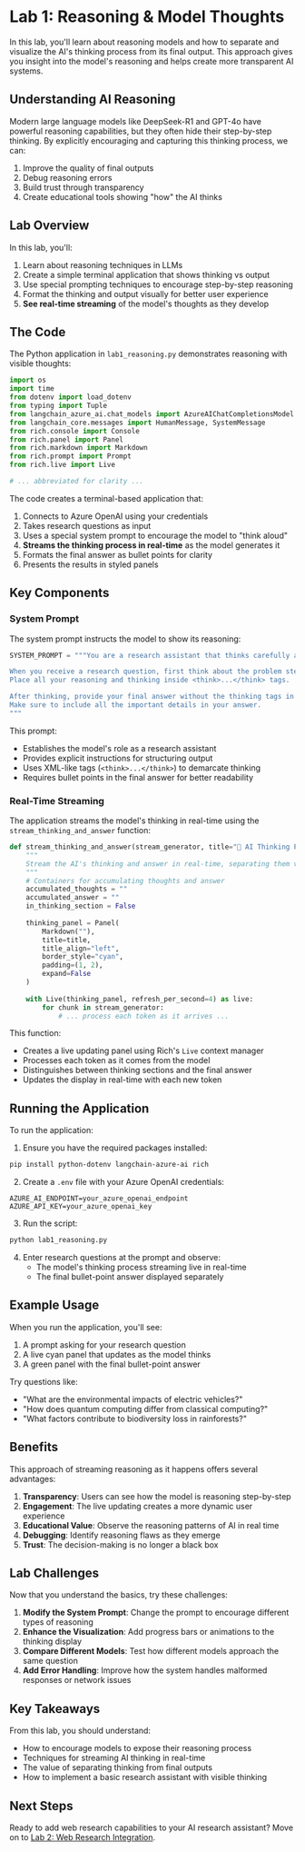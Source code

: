 # Lab 1: Reasoning & Model Thoughts

In this lab, you'll learn about reasoning models and how to separate and visualize the AI's thinking process from its final output. This approach gives you insight into the model's reasoning and helps create more transparent AI systems.

## Understanding AI Reasoning

Modern large language models like DeepSeek-R1 and GPT-4o have powerful reasoning capabilities, but they often hide their step-by-step thinking. By explicitly encouraging and capturing this thinking process, we can:

1. Improve the quality of final outputs
2. Debug reasoning errors
3. Build trust through transparency
4. Create educational tools showing "how" the AI thinks

## Lab Overview

In this lab, you'll:

1. Learn about reasoning techniques in LLMs
2. Create a simple terminal application that shows thinking vs output
3. Use special prompting techniques to encourage step-by-step reasoning
4. Format the thinking and output visually for better user experience
5. **See real-time streaming** of the model's thoughts as they develop

## The Code

The Python application in `lab1_reasoning.py` demonstrates reasoning with visible thoughts:

```python
import os
import time
from dotenv import load_dotenv
from typing import Tuple
from langchain_azure_ai.chat_models import AzureAIChatCompletionsModel
from langchain_core.messages import HumanMessage, SystemMessage
from rich.console import Console
from rich.panel import Panel
from rich.markdown import Markdown
from rich.prompt import Prompt
from rich.live import Live

# ... abbreviated for clarity ...
```

The code creates a terminal-based application that:

1. Connects to Azure OpenAI using your credentials
2. Takes research questions as input
3. Uses a special system prompt to encourage the model to "think aloud"
4. **Streams the thinking process in real-time** as the model generates it
5. Formats the final answer as bullet points for clarity
6. Presents the results in styled panels

## Key Components

### System Prompt

The system prompt instructs the model to show its reasoning:

```python
SYSTEM_PROMPT = """You are a research assistant that thinks carefully about questions before answering.

When you receive a research question, first think about the problem step-by-step.
Place all your reasoning and thinking inside <think>...</think> tags.

After thinking, provide your final answer without the thinking tags in bullet points.
Make sure to include all the important details in your answer.
"""
```

This prompt:
- Establishes the model's role as a research assistant
- Provides explicit instructions for structuring output
- Uses XML-like tags (`<think>...</think>`) to demarcate thinking
- Requires bullet points in the final answer for better readability

### Real-Time Streaming

The application streams the model's thinking in real-time using the `stream_thinking_and_answer` function:

```python
def stream_thinking_and_answer(stream_generator, title="🧠 AI Thinking Process (Live)"):
    """
    Stream the AI's thinking and answer in real-time, separating them visually.
    """
    # Containers for accumulating thoughts and answer
    accumulated_thoughts = ""
    accumulated_answer = ""
    in_thinking_section = False
    
    thinking_panel = Panel(
        Markdown(""),
        title=title,
        title_align="left",
        border_style="cyan",
        padding=(1, 2),
        expand=False
    )
    
    with Live(thinking_panel, refresh_per_second=4) as live:
        for chunk in stream_generator:
            # ... process each token as it arrives ...
```

This function:
- Creates a live updating panel using Rich's `Live` context manager 
- Processes each token as it comes from the model
- Distinguishes between thinking sections and the final answer
- Updates the display in real-time with each new token

## Running the Application

To run the application:

1. Ensure you have the required packages installed:

```bash
pip install python-dotenv langchain-azure-ai rich
```

2. Create a `.env` file with your Azure OpenAI credentials:

```
AZURE_AI_ENDPOINT=your_azure_openai_endpoint
AZURE_API_KEY=your_azure_openai_key
```

3. Run the script:

```bash
python lab1_reasoning.py
```

4. Enter research questions at the prompt and observe:
   - The model's thinking process streaming live in real-time
   - The final bullet-point answer displayed separately

## Example Usage

When you run the application, you'll see:
1. A prompt asking for your research question
2. A live cyan panel that updates as the model thinks
3. A green panel with the final bullet-point answer

Try questions like:

- "What are the environmental impacts of electric vehicles?"
- "How does quantum computing differ from classical computing?"
- "What factors contribute to biodiversity loss in rainforests?"

## Benefits

This approach of streaming reasoning as it happens offers several advantages:

1. **Transparency**: Users can see how the model is reasoning step-by-step
2. **Engagement**: The live updating creates a more dynamic user experience
3. **Educational Value**: Observe the reasoning patterns of AI in real time
4. **Debugging**: Identify reasoning flaws as they emerge
5. **Trust**: The decision-making is no longer a black box

## Lab Challenges

Now that you understand the basics, try these challenges:

1. **Modify the System Prompt**: Change the prompt to encourage different types of reasoning
2. **Enhance the Visualization**: Add progress bars or animations to the thinking display
3. **Compare Different Models**: Test how different models approach the same question
4. **Add Error Handling**: Improve how the system handles malformed responses or network issues

## Key Takeaways

From this lab, you should understand:

- How to encourage models to expose their reasoning process
- Techniques for streaming AI thinking in real-time
- The value of separating thinking from final outputs
- How to implement a basic research assistant with visible thinking

## Next Steps

Ready to add web research capabilities to your AI research assistant? Move on to [Lab 2: Web Research Integration](lab-2-web-research.md).